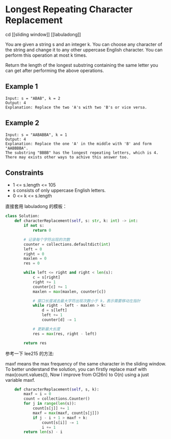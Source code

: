 # Longest Repeating Character Replacement
cd 
[[sliding window]] [[labuladong]]

You are given a string s and an integer k. You can choose any character of the string and change it to any other uppercase English character. You can perform this operation at most k times.

Return the length of the longest substring containing the same letter you can get after performing the above operations.

## Example 1

```text
Input: s = "ABAB", k = 2
Output: 4
Explanation: Replace the two 'A's with two 'B's or vice versa.
```

## Example 2

```text
Input: s = "AABABBA", k = 1
Output: 4
Explanation: Replace the one 'A' in the middle with 'B' and form "AABBBBA".
The substring "BBBB" has the longest repeating letters, which is 4.
There may exists other ways to achive this answer too.
```

## Constraints

- 1 <= s.length <= 105
- s consists of only uppercase English letters.
- 0 <= k <= s.length

直接套用 labuladong 的模板：

```python
class Solution:
    def characterReplacement(self, s: str, k: int) -> int:
        if not s:
            return 0

        # 记录每个字符出现的次数
        counter = collections.defaultdict(int)
        left = 0
        right = 0
        maxlen = 0
        res = 0

        while left <= right and right < len(s):
            c = s[right]
            right += 1
            counter[c] += 1
            maxlen = max(maxlen, counter[c])

            # 窗口长度减去最大字符出现次数小于 k，表示需要移动左指针
            while right - left - maxlen > k:
                d = s[left]
                left += 1
                counter[d] -= 1

            # 更新最大长度
            res = max(res, right - left)

        return res
```

参考一下 lee215 的方法:

maxf means the max frequency of the same character in the sliding window.
To better understand the solution,
you can firstly replace maxf with max(count.values()),
Now I improve from O(26n) to O(n) using a just variable maxf.

```python
    def characterReplacement(self, s, k):
        maxf = i = 0
        count = collections.Counter()
        for j in range(len(s)):
            count[s[j]] += 1
            maxf = max(maxf, count[s[j]])
            if j - i + 1 > maxf + k:
                count[s[i]] -= 1
                i += 1
        return len(s) - i
```
